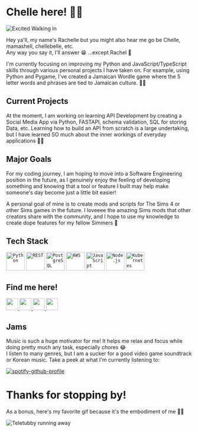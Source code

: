 # Chelle here! 💃🏾

![Excited Walking In](https://media1.tenor.com/m/TYHlvEUyUWwAAAAC/antm-excited.gif)

Hey ya'll, my name's Rachelle but you might also hear me go be Chelle, mamashell, chellebelle, etc. <br>
Any way you say it, I'll answer 😁 ...except Rachel 😤  <br>

I'm currently focusing on improving my Python and JavaScript/TypeScript skills through various personal projects I have taken on. For example, using Python and Pygame, I've created a Jamaican Wordle game where the 5 letter words and phrases are tied to Jamaican culture. 💪🏾

## Current Projects

At the moment, I am working on learning API Development by creating a Social Media App via Python, FASTAPI, schema validation, SQL for storing Data, etc. Learning how to build an API from scratch is a large undertaking, but I have learned SO much about the inner workings of everyday applications 👏🏾

## Major Goals

For my coding journey, I am hoping to move into a Software Engineering position in the future, as I genuinely enjoy the feeling of developing something and knowing that a tool or feature I built may help make someone's day become just a little bit easier!

A personal goal of mine is to create mods and scripts for The Sims 4 or other Sims games in the future. I loveeee the amazing Sims mods that other creators share with the community, and I hope to use my knowledge to create dope features for my fellow Simmers 🤩

## Tech Stack

<div align="left">
	<code><img width="50" src="https://user-images.githubusercontent.com/25181517/183423507-c056a6f9-1ba8-4312-a350-19bcbc5a8697.png" alt="Python" title="Python"/></code>
	<code><img width="50" src="https://user-images.githubusercontent.com/25181517/192107858-fe19f043-c502-4009-8c47-476fc89718ad.png" alt="REST" title="REST"/></code>
	<code><img width="50" src="https://user-images.githubusercontent.com/25181517/117208740-bfb78400-adf5-11eb-97bb-09072b6bedfc.png" alt="PostgreSQL" title="PostgreSQL"/></code>
	<code><img width="50" src="https://user-images.githubusercontent.com/25181517/183896132-54262f2e-6d98-41e3-8888-e40ab5a17326.png" alt="AWS" title="AWS"/></code>
	<code><img width="50" src="https://user-images.githubusercontent.com/25181517/117447155-6a868a00-af3d-11eb-9cfe-245df15c9f3f.png" alt="JavaScript" title="JavaScript"/></code>
	<code><img width="50" src="https://user-images.githubusercontent.com/25181517/183568594-85e280a7-0d7e-4d1a-9028-c8c2209e073c.png" alt="Node.js" title="Node.js"/></code>
	<code><img width="50" src="https://user-images.githubusercontent.com/25181517/182534006-037f08b5-8e7b-4e5f-96b6-5d2a5558fa85.png" alt="Kubernetes" title="Kubernetes"/></code>
</div>

## Find me here!

<p align="left"> <a href="https://discord.com/users/mamachellle" target="_blank" rel="noreferrer"> <picture> <source media="(prefers-color-scheme: dark)" srcset="https://raw.githubusercontent.com/danielcranney/readme-generator/main/public/icons/socials/discord-dark.svg" /> <source media="(prefers-color-scheme: light)" srcset="https://raw.githubusercontent.com/danielcranney/readme-generator/main/public/icons/socials/discord.svg" /> <img src="https://raw.githubusercontent.com/danielcranney/readme-generator/main/public/icons/socials/discord.svg" width="32" height="32" /> </picture> </a> <a href="https://www.github.com/mamashell" target="_blank" rel="noreferrer"> <picture> <source media="(prefers-color-scheme: dark)" srcset="https://raw.githubusercontent.com/danielcranney/readme-generator/main/public/icons/socials/github-dark.svg" /> <source media="(prefers-color-scheme: light)" srcset="https://raw.githubusercontent.com/danielcranney/readme-generator/main/public/icons/socials/github.svg" /> <img src="https://raw.githubusercontent.com/danielcranney/readme-generator/main/public/icons/socials/github.svg" width="32" height="32" /> </picture> </a> <a href="https://www.linkedin.com/in/spellchelle" target="_blank" rel="noreferrer"> <picture> <source media="(prefers-color-scheme: dark)" srcset="https://raw.githubusercontent.com/danielcranney/readme-generator/main/public/icons/socials/linkedin-dark.svg" /> <source media="(prefers-color-scheme: light)" srcset="https://raw.githubusercontent.com/danielcranney/readme-generator/main/public/icons/socials/linkedin.svg" /> <img src="https://raw.githubusercontent.com/danielcranney/readme-generator/main/public/icons/socials/linkedin.svg" width="32" height="32" /> </picture> </a> <a href="https://www.x.com/mamachelll" target="_blank" rel="noreferrer"> <picture> <source media="(prefers-color-scheme: dark)" srcset="https://raw.githubusercontent.com/danielcranney/readme-generator/main/public/icons/socials/twitter-dark.svg" /> <source media="(prefers-color-scheme: light)" srcset="https://raw.githubusercontent.com/danielcranney/readme-generator/main/public/icons/socials/twitter.svg" /> <img src="https://raw.githubusercontent.com/danielcranney/readme-generator/main/public/icons/socials/twitter.svg" width="32" height="32" /> </picture> </a></p>

## Jams

Music is such a huge motivator for me! It helps me relax and focus while doing pretty much any task, especially chores 😂 <br>
I listen to many genres, but I am a sucker for a good video game soundtrack or Korean music. Take a peek at what I'm currently listening to:

[![spotify-github-profile](https://spotify-github-profile.kittinanx.com/api/view?uid=mamashelll&cover_image=false&theme=default&show_offline=false&background_color=121212&interchange=false)](https://spotify-github-profile.vercel.app/api/view?uid=mamashelll&redirect=true)

# Thanks for stopping by!

As a bonus, here's my favorite gif because it's the embodiment of me 🙈🤣

![Teletubby running away](https://media1.tenor.com/m/510wpbR9DFMAAAAC/teletubbies-dipsy.gif)
<!--
**mamashell/mamashell** is a ✨ _special_ ✨ repository because its `README.md` (this file) appears on your GitHub profile.

Here are some ideas to get you started:

- 🔭 I’m currently working on ...
- 🌱 I’m currently learning ...
- 👯 I’m looking to collaborate on ...
- 🤔 I’m looking for help with ...
- 💬 Ask me about ...
- 📫 How to reach me: ...
- 😄 Pronouns: ...
- ⚡ Fun fact: ...
-->
